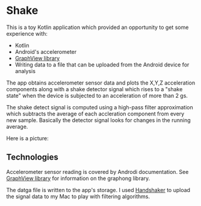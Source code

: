# Shake  

This is a toy Kotlin application which provided an opportunity to get some experience with:  
* Kotlin  
* Android's accelerometer  
* [GraphView library](http://www.android-graphview.org/)  
* Writing data to a file that can be uploaded from the Android device for analysis

The app obtains accelerometer sensor data and plots the X,Y,Z acceleration components along with a shake detector signal which rises to a "shake state" when the device is subjected to an acceleration of more than 2 gs.

The shake detect signal is computed using a high-pass filter approximation which subtracts the average of each accleration component from every new sample.  Basically the detector signal looks for changes in the running average.

Here is a picture:


## Technologies  

Accelerometer sensor reading is covered by Androdi documentation.
See [GraphView library](http://www.android-graphview.org/) for information on the graphong library.  

The datga file is written to the app's storage. I used [Handshaker](http://www.teamandroid.com/2017/03/19/handshaker-android-files-transfer-mac/) to upload the signal data to my Mac to play with filtering algorithms.







